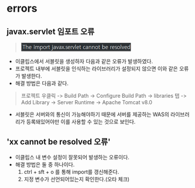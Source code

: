 # errors



## javax.servlet 임포트 오류

> ![1554550942312](assets/1554550942312.png)

- 이클립스에서 서블릿을 생성하자 다음과 같은 오류가 발생하였다.
- 프로젝트 내부에 서블릿을 인식하는 라이브러리가 설정되지 않으면 이와 같은 오류가 발생한다.
- 해결 방법은 다음과 같다.

> 프로젝트 우클릭 -> Build Path -> Configure Build Path -> libraries 탭 -> Add Library -> Server Runtime -> Apache Tomcat v8.0

- 서블릿은 서버와의 통신이 가능해야하기 때문에 서버를 제공하는 WAS의 라이브러리가 등록돼있어야만 이를 사용할 수 있는 것으로 보인다.



## 'xx cannot be resolved 오류'

- 이클립스 내 변수 설정이 잘못되어 발생하는 오류이다.
- 해결 방법은 둘 중 하나이다.
  1. ctrl + sft + o 를 통해 import를 갱신해준다.
  2. 지정 변수가 선언되어있는지 확인한다.(오타 체크)